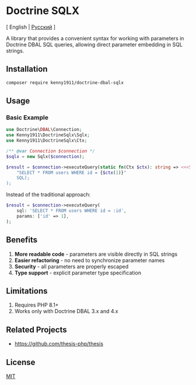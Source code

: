 # Doctrine SQLX

[ English | [Русский](./README-RU.md) ]

A library that provides a convenient syntax for working with parameters in Doctrine DBAL SQL queries, allowing direct
parameter embedding in SQL strings.

## Installation

```bash
composer require kenny1911/doctrine-dbal-sqlx
```

## Usage

### Basic Example

```php
use Doctrine\DBAL\Connection;
use Kenny1911\DoctrineSqlx\Sqlx;
use Kenny1911\DoctrineSqlx\Ctx;

/** @var Connection $connection */
$sqlx = new Sqlx($connection);

$result = $connection->executeQuery(static fn(Ctx $ctx): string => <<<SQL
    "SELECT * FROM users WHERE id = {$ctx(1)}"
    SQL);
);
```

Instead of the traditional approach:

```php
$result = $connection->executeQuery(
    sql: 'SELECT * FROM users WHERE id = :id',
    params: ['id' => 1],
);
```

## Benefits

1. **More readable code** - parameters are visible directly in SQL strings
2. **Easier refactoring** - no need to synchronize parameter names
3. **Security** - all parameters are properly escaped
4. **Type support** - explicit parameter type specification

## Limitations

1. Requires PHP 8.1+
2. Works only with Doctrine DBAL 3.x and 4.x

## Related Projects

- https://github.com/thesis-php/thesis

## License

[MIT](./LICENSE)
